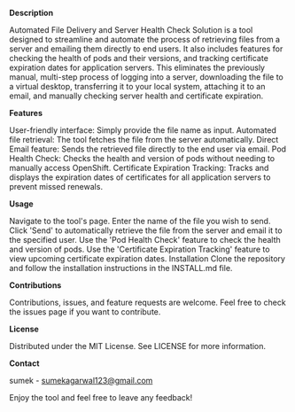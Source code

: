 **Description**


Automated File Delivery and Server Health Check Solution is a tool designed to streamline and automate the process of retrieving files from a server and emailing them directly to end users. It also includes features for checking the health of pods and their versions, and tracking certificate expiration dates for application servers. This eliminates the previously manual, multi-step process of logging into a server, downloading the file to a virtual desktop, transferring it to your local system, attaching it to an email, and manually checking server health and certificate expiration.

**Features**


User-friendly interface: Simply provide the file name as input.
Automated file retrieval: The tool fetches the file from the server automatically.
Direct Email feature: Sends the retrieved file directly to the end user via email.
Pod Health Check: Checks the health and version of pods without needing to manually access OpenShift.
Certificate Expiration Tracking: Tracks and displays the expiration dates of certificates for all application servers to prevent missed renewals.

**Usage**


Navigate to the tool's page.
Enter the name of the file you wish to send.
Click 'Send' to automatically retrieve the file from the server and email it to the specified user.
Use the 'Pod Health Check' feature to check the health and version of pods.
Use the 'Certificate Expiration Tracking' feature to view upcoming certificate expiration dates.
Installation
Clone the repository and follow the installation instructions in the INSTALL.md file.

**Contributions**


Contributions, issues, and feature requests are welcome. Feel free to check the issues page if you want to contribute.

**License**

Distributed under the MIT License. See LICENSE for more information.

**Contact**

sumek - sumekagarwal123@gmail.com

Enjoy the tool and feel free to leave any feedback!
